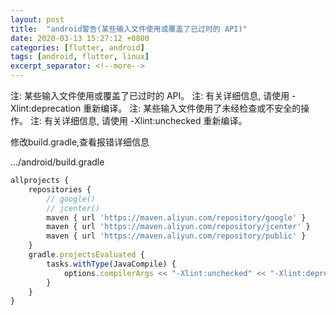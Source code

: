 ```yaml
---
layout: post
title:  "android警告(某些输入文件使用或覆盖了已过时的 API)"
date: 2020-03-13 15:27:12 +0800
categories: [flutter, android]
tags: [android, flutter, linux]
excerpt_separator: <!--more-->
---
```


注: 某些输入文件使用或覆盖了已过时的 API。 
注: 有关详细信息, 请使用 -Xlint:deprecation 重新编译。 
注: 某些输入文件使用了未经检查或不安全的操作。 
注: 有关详细信息, 请使用 -Xlint:unchecked 重新编译。

修改build.gradle,查看报错详细信息

.../android/build.gradle

```js
allprojects {
    repositories {
        // google()
        // jcenter()
        maven { url 'https://maven.aliyun.com/repository/google' }
        maven { url 'https://maven.aliyun.com/repository/jcenter' }
        maven { url 'https://maven.aliyun.com/repository/public' }
    }
    gradle.projectsEvaluated {
        tasks.withType(JavaCompile) {
            options.compilerArgs << "-Xlint:unchecked" << "-Xlint:deprecation"
        }
    }
}
```